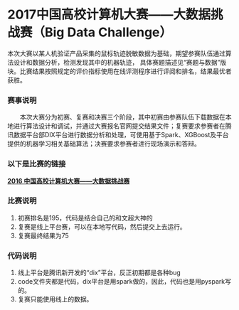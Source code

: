 # 2017中国高校计算机大赛——大数据挑战赛（Big Data Challenge） 

本次大赛以某人机验证产品采集的鼠标轨迹脱敏数据为基础，期望参赛队伍通过算法设计和数据分析，检测发现其中的机器轨迹，
具体赛题描述见“赛题与数据”版块。比赛结果按照规定的评价指标使用在线评测程序进行评阅和排名，结果最优者获胜。

### 赛事说明 


　　本次大赛分为初赛、复赛和决赛三个阶段，其中初赛由参赛队伍下载数据在本地进行算法设计和调试，并通过大赛报名官网提交结果文件；复赛要求参赛者在腾讯数据平台部DIX平台进行数据分析和处理，可使用基于Spark、XGBoost及平台提供的机器学习相关基础算法；决赛要求参赛者进行现场演示和答辩。

### 以下是比赛的链接
**[2016 中国高校计算机大赛——大数据挑战赛](https://www.saikr.com/32541)**

### 比赛说明
1. 初赛排名是195，代码是结合自己的和文超大神的
2. 复赛是线上平台赛，可以在本地写代码，然后提交上去运行。
3. 复赛最终结果为75

### 代码说明
1. 线上平台是腾讯新开发的“dix”平台，反正初期都是各种bug
2. code文件夹都是代码，dix平台是用spark做的，因此，代码也是用pyspark写的。
3. 复赛只能使用线上的数据。
